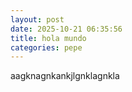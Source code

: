 ```yaml
---
layout: post
date: 2025-10-21 06:35:56
title: hola mundo
categories: pepe
---
```

a﻿agknagnkankjlgnklagnkla